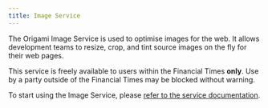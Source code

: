 ```yaml
---
title: Image Service
---
```



The Origami Image Service is used to optimise images for the web. It allows development teams to resize, crop, and tint source images on the fly for their web pages.

This service is freely available to users within the Financial Times **only**. Use by a party outside of the Financial Times may be blocked without warning.

To start using the Image Service, please [refer to the service documentation](https://www.ft.com/__origami/service/image).
